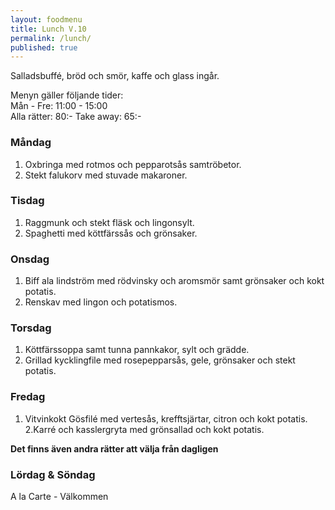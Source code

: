 ```yaml
---
layout: foodmenu
title: Lunch V.10
permalink: /lunch/
published: true
---
```

Salladsbuffé, bröd och smör, kaffe och glass ingår.

Menyn gäller följande tider:  
Mån - Fre: 11:00 - 15:00  
Alla rätter: 80:- Take away: 65:- 

### Måndag

1. Oxbringa med rotmos och pepparotsås samtröbetor.
2. Stekt falukorv med stuvade makaroner.

### Tisdag

1. Raggmunk och stekt fläsk och lingonsylt.
2. Spaghetti med köttfärssås och grönsaker.

### Onsdag

1. Biff ala lindström med rödvinsky och aromsmör samt grönsaker och kokt potatis.
2. Renskav med lingon och potatismos.

### Torsdag

 1. Köttfärssoppa samt tunna pannkakor, sylt och grädde.
 2. Grillad kycklingfile med rosepepparsås, gele, grönsaker och stekt potatis.

### Fredag

1. Vitvinkokt Gösfilé med vertesås, krefftsjärtar, citron och kokt potatis.
2.Karré och kasslergryta med grönsallad och kokt potatis.

  **Det finns även andra rätter att välja från dagligen**

### Lördag & Söndag
A la Carte - Välkommen
